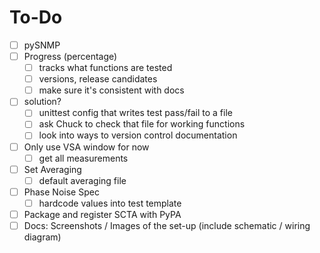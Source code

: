 # To-Do

* [ ] pySNMP
* [ ] Progress (percentage)
	- [ ] tracks what functions are tested
	- [ ] versions, release candidates
	- [ ] make sure it's consistent with docs  
* [ ] solution?
	- [ ] unittest config that writes test pass/fail to a file
	- [ ] ask Chuck to check that file for working functions
	- [ ] look into ways to version control documentation

* [ ] Only use VSA window for now
	- [ ] get all measurements

* [ ] Set Averaging
	- [ ] default averaging file

* [ ] Phase Noise Spec
	- [ ] hardcode values into test template

* [ ] Package and register SCTA with PyPA
* [ ] Docs: Screenshots / Images of the set-up (include schematic / wiring diagram)
